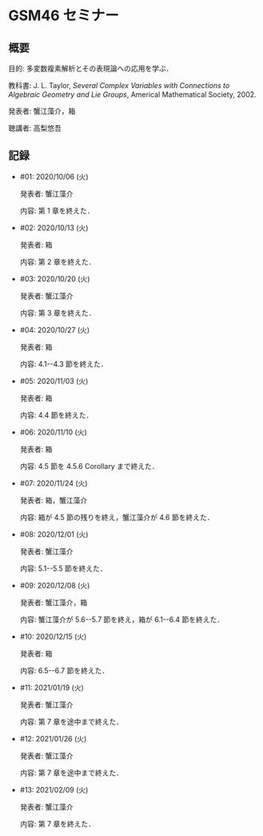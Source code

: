 # GSM46 セミナー

## 概要

目的: 多変数複素解析とその表現論への応用を学ぶ．

教科書: J. L. Taylor, *Several Complex Variables with Connections to Algebraic Geometry and Lie Groups*, Americal Mathematical Society, 2002.

発表者: 蟹江藻介，箱

聴講者: 高梨悠吾

## 記録

* \#01: 2020/10/06 (火)

  発表者: 蟹江藻介

  内容: 第 1 章を終えた．

* \#02: 2020/10/13 (火)

  発表者: 箱

  内容: 第 2 章を終えた．

* \#03: 2020/10/20 (火)

  発表者: 蟹江藻介

  内容: 第 3 章を終えた．

* \#04: 2020/10/27 (火)

  発表者: 箱

  内容: 4.1--4.3 節を終えた．

* \#05: 2020/11/03 (火)

  発表者: 箱

  内容: 4.4 節を終えた．

* \#06: 2020/11/10 (火)

  発表者: 箱

  内容: 4.5 節を 4.5.6 Corollary まで終えた．

* \#07: 2020/11/24 (火)

  発表者: 箱，蟹江藻介

  内容: 箱が 4.5 節の残りを終え，蟹江藻介が 4.6 節を終えた．

* \#08: 2020/12/01 (火)

  発表者: 蟹江藻介

  内容: 5.1--5.5 節を終えた．

* \#09: 2020/12/08 (火)

  発表者: 蟹江藻介，箱

  内容: 蟹江藻介が 5.6--5.7 節を終え，箱が 6.1--6.4 節を終えた．

* \#10: 2020/12/15 (火)

  発表者: 箱

  内容: 6.5--6.7 節を終えた．

* \#11: 2021/01/19 (火)

  発表者: 蟹江藻介

  内容: 第 7 章を途中まで終えた．

* \#12: 2021/01/26 (火)

  発表者: 蟹江藻介

  内容: 第 7 章を途中まで終えた．

* \#13: 2021/02/09 (火)

  発表者: 蟹江藻介

  内容: 第 7 章を終えた．
